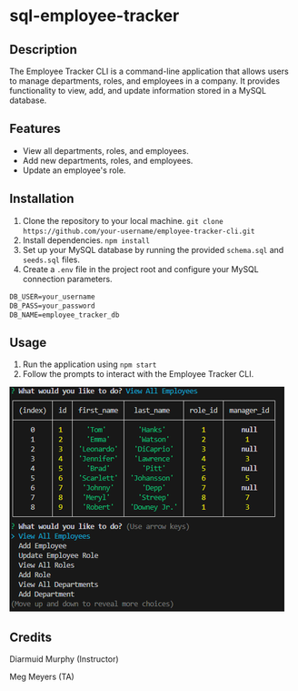 # sql-employee-tracker

## Description

The Employee Tracker CLI is a command-line application that allows users to manage departments, roles, and employees in a company. It provides functionality to view, add, and update information stored in a MySQL database.

## Features

* View all departments, roles, and employees.
* Add new departments, roles, and employees.
* Update an employee's role.

## Installation

1. Clone the repository to your local machine.
`git clone https://github.com/your-username/employee-tracker-cli.git`
2. Install dependencies.
`npm install`
3. Set up your MySQL database by running the provided `schema.sql` and `seeds.sql` files.
4. Create a `.env` file in the project root and configure your MySQL connection parameters.
```
DB_USER=your_username
DB_PASS=your_password
DB_NAME=employee_tracker_db
```


## Usage

1. Run the application using `npm start`
2. Follow the prompts to interact with the Employee Tracker CLI.
 
![application screenshot](assets/employee-tracker-screenshot.png)

## Credits

Diarmuid Murphy (Instructor)

Meg Meyers (TA)